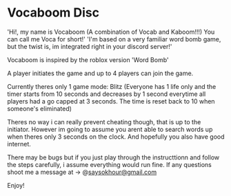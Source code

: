 # Vocaboom Disc
 
'Hi!, my name is Vocaboom (A combination of Vocab and Kaboom!!!) You can call me Voca for short!'
'I'm based on a very familiar word bomb game, but the twist is, im integrated right in your discord server!'

Vocaboom is inspired by the roblox version 'Word Bomb' 

A player initiates the game and up to 4 players can join the game.

Currently theres only 1 game mode: Blitz (Everyone has 1 life only and the timer starts from 10 seconds and decreases by 1 second everytime all players had a go capped at 3 seconds. The time is reset back to 10 when someone's eliminated)

Theres no way i can really prevent cheating though, that is up to the initiator. However im going to assume you arent able to search words up when theres only 3 seconds on the clock. And hopefully you also have good internet. 

There may be bugs but if you just play through the instructtionn and follow the steps carefully, i assume everything would run fine. 
If any questions shoot me a message at -> @saysokhour@gmail.com

Enjoy!
